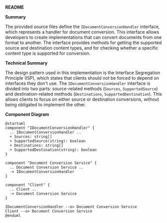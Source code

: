 **README**

**Summary**

The provided source files define the `IDocumentConversionHandler` interface, which represents a handler for document conversion. This interface allows developers to create implementations that can convert documents from one format to another. The interface provides methods for getting the supported source and destination content types, and for checking whether a specific content type is supported for conversion.

**Technical Summary**

The design pattern used in this implementation is the Interface Segregation Principle (ISP), which states that clients should not be forced to depend on interfaces they don't use. The `IDocumentConversionHandler` interface is divided into two parts: source-related methods (`Sources`, `SupportedSource`) and destination-related methods (`Destinations`, `SupportedDestination`). This allows clients to focus on either source or destination conversions, without being obligated to implement the other.

**Component Diagram**

```plantuml
@startuml
component "IDocumentConversionHandler" {
  .. IDocumentConversionHandler ..
  + Sources: string[]
  + SupportedSource(string): boolean
  + Destinations: string[]
  + SupportedDestination(string): boolean
}

component "Document Conversion Service" {
  .. Document Conversion Service ..
  -> IDocumentConversionHandler
}

component "Client" {
  .. Client ..
  -> Document Conversion Service
}

IDocumentConversionHandler --o> Document Conversion Service
Client --o> Document Conversion Service
@enduml
```